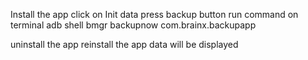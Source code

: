 Install the app
click on Init data
press backup button
run command on terminal 
adb shell bmgr backupnow com.brainx.backupapp


uninstall the app
reinstall the app
data will be displayed

